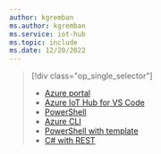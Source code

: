 ```yaml
---
author: kgremban
ms.author: kgremban
ms.service: iot-hub
ms.topic: include
ms.date: 12/20/2022
---
```

> [!div class="op_single_selector"]
> * [Azure portal](../articles/iot-hub/iot-hub-create-through-portal.md)
> * [Azure IoT Hub for VS Code](../articles/iot-hub/iot-hub-create-use-iot-toolkit.md)
> * [PowerShell](../articles/iot-hub/iot-hub-create-using-powershell.md)
> * [Azure CLI](../articles/iot-hub/iot-hub-create-using-cli.md)
> * [PowerShell with template](../articles/iot-hub/iot-hub-rm-template-powershell.md)
> * [C# with REST](../articles/iot-hub/iot-hub-rm-rest.md)
> 
> 

